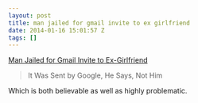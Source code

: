 ```yaml
---
layout: post
title: man jailed for gmail invite to ex girlfriend
date: 2014-01-16 15:01:57 Z
tags: []
---
```

[Man Jailed for Gmail Invite to Ex-Girlfriend](http://gma.yahoo.com/man-jailed-gmail-invite-ex-girlfriend-111716107--abc-news-topstories.html)

> It Was Sent by Google, He Says, Not Him

Which is both believable as well as highly problematic.
